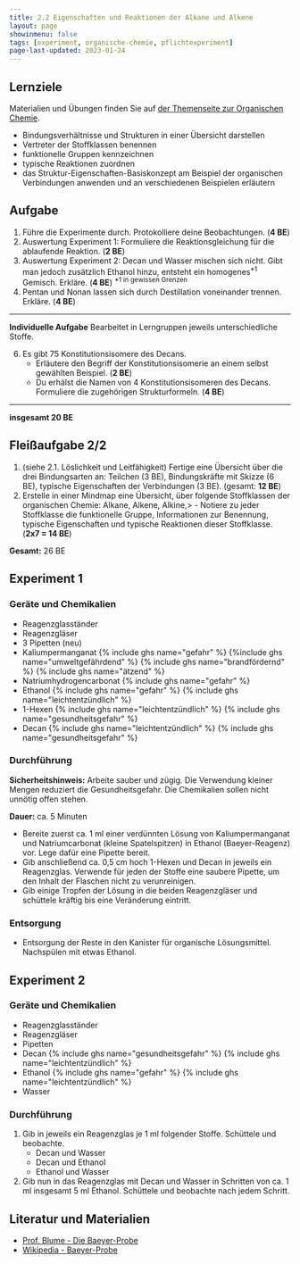 ```yaml
---
title: 2.2 Eigenschaften und Reaktionen der Alkane und Alkene
layout: page
showinmenu: false
tags: [experiment, organische-chemie, pflichtexperiment]
page-last-updated: 2023-01-24
---
```


## Lernziele

Materialien und Übungen finden Sie auf [der Themenseite zur Organischen Chemie](/themen/organische-chemie).

- Bindungsverhältnisse und Strukturen in einer Übersicht darstellen
- Vertreter der Stoffklassen benennen
- funktionelle Gruppen kennzeichnen
- typische Reaktionen zuordnen
- das Struktur-Eigenschaften-Basiskonzept am Beispiel der organischen Verbindungen anwenden und an verschiedenen Beispielen erläutern

## Aufgabe

1. Führe die Experimente durch. Protokolliere deine Beobachtungen. (**4 BE**)
2. Auswertung Experiment 1: Formuliere die Reaktionsgleichung für die ablaufende Reaktion. (**2 BE**)
3. Auswertung Experiment 2: Decan und Wasser mischen sich nicht. Gibt man jedoch zusätzlich Ethanol hinzu, entsteht ein homogenes<sup>*1</sup> Gemisch. Erkläre. (**4 BE**)
	<sup>*1 in gewissen Grenzen</sup>
4. Pentan und Nonan lassen sich durch Destillation voneinander trennen. Erkläre. (**4 BE**)


---

**Individuelle Aufgabe** Bearbeitet in Lerngruppen jeweils unterschiedliche Stoffe.

6. Es gibt 75 Konstitutionsisomere des Decans.
	- Erläutere den Begriff der Konstitutionsisomerie an einem selbst gewählten Beispiel. (**2 BE**)
	- Du erhälst die Namen von 4 Konstitutionsisomeren des Decans. Formuliere die zugehörigen Strukturformeln. (**4 BE**)

---

**insgesamt 20 BE**

## Fleißaufgabe 2/2

1. (siehe 2.1. Löslichkeit und Leitfähigkeit) Fertige eine Übersicht über die drei Bindungsarten an: Teilchen (3 BE), Bindungskräfte mit Skizze (6 BE), typische Eigenschaften der Verbindungen (3 BE). (gesamt: **12 BE**)
2. Erstelle in einer Mindmap eine Übersicht, über folgende Stoffklassen der organischen Chemie: Alkane, Alkene, Alkine,>
        - Notiere zu jeder Stoffklasse die funktionelle Gruppe, Informationen zur Benennung, typische Eigenschaften und typische Reaktionen dieser Stoffklasse. (**2x7 = 14 BE**)

**Gesamt:** 26 BE

## Experiment 1

### Geräte und Chemikalien

- Reagenzglasständer
- Reagenzgläser
- 3 Pipetten (neu)
- Kaliumpermanganat {% include ghs name="gefahr" %} {%include ghs name="umweltgefährdend" %} {% include ghs name="brandfördernd" %} {% include ghs name="ätzend" %}
- Natriumhydrogencarbonat {% include ghs name="gefahr" %}
- Ethanol {% include ghs name="gefahr" %} {% include ghs name="leichtentzündlich" %}
- 1-Hexen {% include ghs name="leichtentzündlich" %} {% include ghs name="gesundheitsgefahr" %}
- Decan {% include ghs name="leichtentzündlich" %} {% include ghs name="gesundheitsgefahr" %}

### Durchführung

**Sicherheitshinweis:** Arbeite sauber und zügig. Die Verwendung kleiner Mengen reduziert die Gesundheitsgefahr. Die Chemikalien sollen nicht unnötig offen stehen.

**Dauer:** ca. 5 Minuten

- Bereite zuerst ca. 1 ml einer verdünnten Lösung von Kaliumpermanganat und Natriumcarbonat (kleine Spatelspitzen) in Ethanol (Baeyer-Reagenz) vor. Lege dafür eine Pipette bereit.
- Gib anschließend ca. 0,5 cm hoch 1-Hexen und Decan in jeweils ein Reagenzglas. Verwende für jeden der Stoffe eine saubere Pipette, um den Inhalt der Flaschen nicht zu verunreinigen.
- Gib einige Tropfen der Lösung in die beiden Reagenzgläser und schüttele kräftig bis eine Veränderung eintritt.

### Entsorgung

- Entsorgung der Reste in den Kanister für organische Lösungsmittel. Nachspülen mit etwas Ethanol.

## Experiment 2

### Geräte und Chemikalien

- Reagenzglasständer
- Reagenzgläser
- Pipetten
- Decan {% include ghs name="gesundheitsgefahr" %} {% include ghs name="leichtentzündlich" %}
- Ethanol {% include ghs name="gefahr" %} {% include ghs name="leichtentzündlich" %}
- Wasser

### Durchführung

1. Gib in jeweils ein Reagenzglas je 1 ml folgender Stoffe. Schüttele und beobachte.
	- Decan und Wasser
	- Decan und Ethanol
	- Ethanol und Wasser
2. Gib nun in das Reagenzglas mit Decan und Wasser in Schritten von ca. 1 ml insgesamt 5 ml Ethanol. Schüttele und beobachte nach jedem Schritt.


## Literatur und Materialien

- [Prof. Blume - Die Baeyer-Probe](http://www.chemieunterricht.de/dc2/ch/cht-105.htm)
- [Wikipedia - Baeyer-Probe](https://de.wikipedia.org/wiki/Baeyer-Probe)
